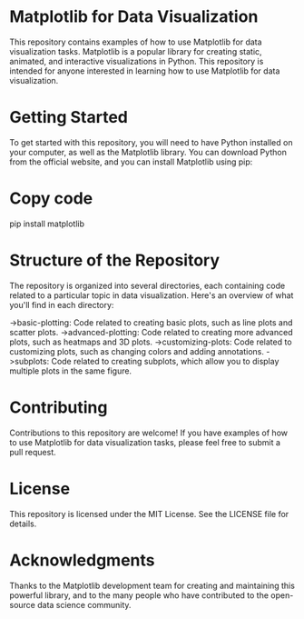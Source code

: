 # Matplotlib for Data Visualization

This repository contains examples of how to use Matplotlib for data visualization tasks. Matplotlib is a popular library for creating static, animated, and interactive visualizations in Python. This repository is intended for anyone interested in learning how to use Matplotlib for data visualization.

# Getting Started
To get started with this repository, you will need to have Python installed on your computer, as well as the Matplotlib library. You can download Python from the official website, and you can install Matplotlib using pip:

# Copy code

pip install matplotlib


# Structure of the Repository
The repository is organized into several directories, each containing code related to a particular topic in data visualization. Here's an overview of what you'll find in each directory:

->basic-plotting: Code related to creating basic plots, such as line plots and scatter plots.
->advanced-plotting: Code related to creating more advanced plots, such as heatmaps and 3D plots.
->customizing-plots: Code related to customizing plots, such as changing colors and adding annotations.
->subplots: Code related to creating subplots, which allow you to display multiple plots in the same figure.

# Contributing

Contributions to this repository are welcome! If you have examples of how to use Matplotlib for data visualization tasks, please feel free to submit a pull request.

# License
This repository is licensed under the MIT License. See the LICENSE file for details.

# Acknowledgments
Thanks to the Matplotlib development team for creating and maintaining this powerful library, and to the many people who have contributed to the open-source data science community.




